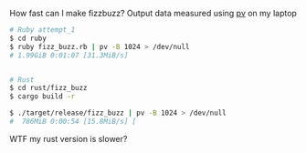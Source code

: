 How fast can I make fizzbuzz? Output data measured using
[pv](https://www.ivarch.com/programs/pv.shtml) on my laptop

```bash
# Ruby attempt_1
$ cd ruby
$ ruby fizz_buzz.rb | pv -B 1024 > /dev/null
# 1.99GiB 0:01:07 [31.3MiB/s]


# Rust
$ cd rust/fizz_buzz
$ cargo build -r

$ ./target/release/fizz_buzz | pv -B 1024 > /dev/null
#  786MiB 0:00:54 [15.8MiB/s] [
```

WTF my rust version is slower?
